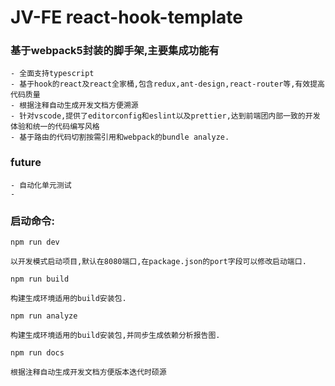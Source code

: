 # JV-FE react-hook-template


### 基于webpack5封装的脚手架,主要集成功能有

    - 全面支持typescript
    - 基于hook的react及react全家桶,包含redux,ant-design,react-router等,有效提高代码质量
    - 根据注释自动生成开发文档方便溯源
    - 针对vscode,提供了editorconfig和eslint以及prettier,达到前端团内部一致的开发体验和统一的代码编写风格
    - 基于路由的代码切割按需引用和webpack的bundle analyze.

### future 

    - 自动化单元测试
    - 

### 启动命令:
`npm run dev`
   
    以开发模式启动项目,默认在8080端口,在package.json的port字段可以修改启动端口.

`npm run build`

    构建生成环境适用的build安装包.

`npm run analyze`

    构建生成环境适用的build安装包,并同步生成依赖分析报告图.

`npm run docs`

    根据注释自动生成开发文档方便版本迭代时硕源



